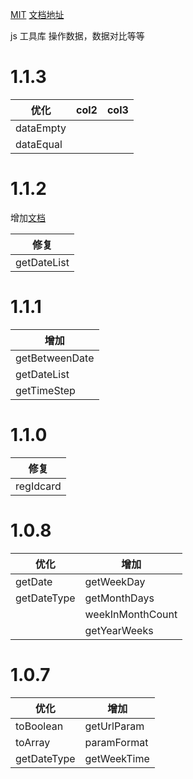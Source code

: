 [MIT](https://github.com/Czhangzihao/zztool/blob/main/LICENSE)     [文档地址](https://czhangzihao.github.io/zztool/)

js 工具库 操作数据，数据对比等等

# 1.1.3

| 优化      | col2 | col3 |
| --------- | ---- | ---- |
| dataEmpty |      |      |
| dataEqual |      |      |

# 1.1.2

增加[文档](https://czhangzihao.github.io/zztool/)

| 修复        |
| ----------- |
| getDateList |

# 1.1.1

| 增加           |
| -------------- |
| getBetweenDate |
| getDateList    |
| getTimeStep    |

# 1.1.0

| 修复      |
| --------- |
| regIdcard |

# 1.0.8

| 优化        | 增加             |
| ----------- | ---------------- |
| getDate     | getWeekDay       |
| getDateType | getMonthDays     |
|             | weekInMonthCount |
|             | getYearWeeks     |

# 1.0.7

| 优化        | 增加        |
| ----------- | ----------- |
| toBoolean   | getUrlParam |
| toArray     | paramFormat |
| getDateType | getWeekTime |
